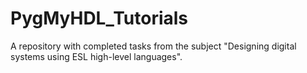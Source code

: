 # PygMyHDL_Tutorials
A repository with completed tasks from the subject "Designing digital systems using ESL high-level languages".
